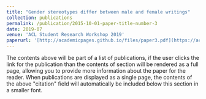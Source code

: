 ```yaml
---
title: "Gender stereotypes differ between male and female writings"
collection: publications
permalink: /publication/2015-10-01-paper-title-number-3
date: 2019-07
venue: 'ACL Student Research Workshop 2019'
paperurl: '[http://academicpages.github.io/files/paper3.pdf](https://aclanthology.org/P19-2007.pdf)'
---
```


The contents above will be part of a list of publications, if the user clicks the link for the publication than the contents of section will be rendered as a full page, allowing you to provide more information about the paper for the reader. When publications are displayed as a single page, the contents of the above "citation" field will automatically be included below this section in a smaller font.
